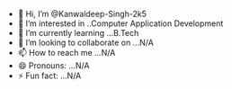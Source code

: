 - 👋 Hi, I’m @Kanwaldeep-Singh-2k5
- 👀 I’m interested in ..Computer Application Development
- 🌱 I’m currently learning ...B.Tech
- 💞️ I’m looking to collaborate on ...N/A
- 📫 How to reach me ...N/A
- 😄 Pronouns: ...N/A
- ⚡ Fun fact: ...N/A

<!---
Kanwaldeep-Singh-2k5/Kanwaldeep-Singh-2k5 is a ✨ special ✨ repository because its `README.md` (this file) appears on your GitHub profile.
You can click the Preview link to take a look at your changes.
--->
